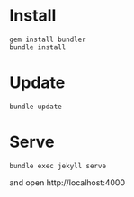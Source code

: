 # Install

```
gem install bundler
bundle install
```

# Update

```
bundle update
```

# Serve

```
bundle exec jekyll serve
```

and open http://localhost:4000
